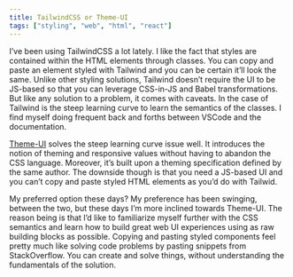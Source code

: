 ```yaml
---
title: TailwindCSS or Theme-UI
tags: ["styling", "web", "html", "react"]
---
```


I’ve been using TailwindCSS a lot lately. I like the fact that styles are contained within the HTML elements through classes. You can copy and paste an element styled with Tailwind and you can be certain it’ll look the same. Unlike other styling solutions, Tailwind doesn’t require the UI to be JS-based so that you can leverage CSS-in-JS and Babel transformations. But like any solution to a problem, it comes with caveats. In the case of Tailwind is the steep learning curve to learn the semantics of the classes. I find myself doing frequent back and forths between VSCode and the documentation.

[Theme-UI](https://theme-ui.com/getting-started) solves the steep learning curve issue well. It introduces the notion of theming and responsive values without having to abandon the CSS language. Moreover, it’s built upon a theming specification defined by the same author. The downside though is that you need a JS-based UI and you can’t copy and paste styled HTML elements as you’d do with Tailwid.

My preferred option these days? My preference has been swinging, between the two, but these days I’m more inclined towards Theme-UI. The reason being is that I’d like to familiarize myself further with the CSS semantics and learn how to build great web UI experiences using as raw building blocks as possible. Copying and pasting styled components feel pretty much like solving code problems by pasting snippets from StackOverflow. You can create and solve things, without understanding the fundamentals of the solution.
